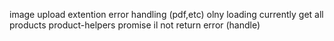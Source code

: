 image upload extention error handling (pdf,etc) olny loading currently
get all products product-helpers promise il not return error (handle)